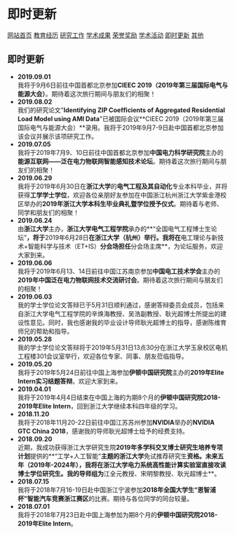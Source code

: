 # 即时更新
<a href="/index.html">网站首页</a>
<a href="/jiaoyu.html">教育经历</a>
<a href="/yanjiugongzuo.html">研究工作</a>
<a href="/xueshuchengguo.html">学术成果</a>
<a href="/rongyujiangli.html">荣誉奖励</a>
<a href="/xueshuhuodong.html">学术活动</a>
<a href="/jishigengxin.html">即时更新</a>
<a href="/qita.html">其他</a>

## 即时更新
- **2019.09.01**
<br/>我将于9月6日前往中国首都北京参加**CIEEC 2019（2019年第三届国际电气与能源大会）**。期待着这次旅行期间与朋友们的相聚！
- **2019.08.02**
<br/>我们的研究论文"**Identifying ZIP Coefﬁcients of Aggregated Residential Load Model using AMI Data**"已被国际会议**CIEEC 2019（2019年第三届国际电气与能源大会）**录用。我将于2019年9月7-9日赴中国首都北京参加该会议并展示该项研究工作。
- **2019.07.05**
<br/>我将于2019年7月9、10日前往中国首都北京参加**中国电力科学研究院**主办的**能源互联网——泛在电力物联网智能感知技术论坛**。期待着这次旅行期间与朋友们的相聚！
- **2019.06.29**
<br/>我将于2019年6月30日在**浙江大学**的**电气工程及其自动化**专业本科毕业，并将获得**工学学士学位**，欢迎各位亲朋好友参加在中国浙江杭州浙江大学紫金港校区举办的**2019年浙江大学本科生毕业典礼暨学位授予仪式**。期待着与老师、同学和朋友们的相聚！
- **2019.06.24**
<br/>由**浙江大学**主办，**浙江大学电气工程学院**承办的**“全国电气工程博士生论坛”**，将于**2019年6月28日**在浙江大学（杭州）举行。我将在**电工理论与新技术+智能科学与技术（ET+IS）**分会场担任**分会场主席**，为论坛服务，欢迎大家到来。
- **2019.06.06**
<br/>我将于2019年6月13、14日前往中国江苏南京参加**中国电工技术学会**主办的**2019年中国泛在电力物联网技术交流研讨会**。期待着这次旅行期间与朋友们的相聚！
- **2019.06.03**
<br/>我的学士学位论文答辩已于5月31日顺利通过，感谢答辩委员会成员，包括来自浙江大学电气工程学院的辛焕海教授、吴浩副教授、耿光超博士所提出的建设性意见。同时，我也感谢我的毕业设计导师耿光超博士的指导，感谢陈维育师兄的帮助和指导。
- **2019.05.28**
<br/>我的学士学位论文答辩将于2019年5月31日13点30分在浙江大学玉泉校区电机工程楼301会议室举行，欢迎各位专家、同事、朋友莅临指导。
- **2019.05.20**
<br/>我将于2019年5月24日前往中国上海参加**伊顿中国研究院**主办的**2019年Elite Intern实习结题答辩**。欢迎大家到来。
- **2019.04.01**
<br/>我将于2019年4月4日结束在中国上海的为期8个月的**伊顿中国研究院2018-2019年Elite Intern**，回到浙江大学继续本科四年级的学习。
- **2018.11.20**
<br/>我将于2018年11月20-22日前往中国江苏苏州参加**NVIDIA**举办的**NVIDIA GTC China 2018**，感谢我的导师耿光超博士给予的经费支持。
- **2018.09.20**
<br/>近期，我成功获得浙江大学研究生院**2019年多学科交叉博士研究生培养专项计划**提供的**“工学+人工智能”**主题的浙江大学**免试推荐研究生**资格。未来五年（2019年-2024年），我将在浙江大学电力系统高性能计算实验室直接攻读博士学位研究生。我的导师组为**江全元教授、宋明黎教授、耿光超博士**。
- **2018.07.15**
<br/>我将于2018年7月16-19日赴中国浙江宁波参加**2018年全国大学生“恩智浦杯”智能汽车竞赛浙江赛区**的比赛。期待与各位同学的同台较量。
- **2018.07.01**
<br/>我将于2018年7月23日赴中国上海参加为期8个月的**伊顿中国研究院2018-2019年Elite Intern**。
